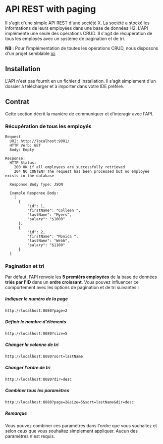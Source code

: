 # API REST with paging

Il s'agit d'une simple API REST d'une société X.
La société a stocké les informations de leurs employées dans une base de données H2. 
L'API implémente une seule des opérations CRUD. Il s'agit de récupération
de tous les employés avec un système de pagination et de tri.

**NB :** Pour l'implémentation de toutes les opérations CRUD, nous disposons d'un projet semblable [ici](https://github.com/abdelnasserben/sampleapirest) 


## Installation
L'API n'est pas fournit en un fichier d'installation. Il s'agit simplement  d'un dossier à télécharger et à importer dans votre IDE préféré.

## Contrat
Cette section décrit la manière de communiquer et d'interagir avec l'API.

### Récupération de tous les employés
```
Request
  URI: http://localhost:9001/
  HTTP Verb: GET
  Body: Empty

Response:
  HTTP Status:
    200 OK if all employees are successfully retrieved
    204 NO CONTENT The request has been processed but no employee exists in the database

  Response Body Type: JSON
  
  Example Response Body:
    [
      {
          "id": 1,
          "firstName": "Colleen ",
          "lastName": "Myers",
          "salary": "$1000"
      },
      {
          "id": 2,
          "firstName": "Monica ",
          "lastName": "Webb",
          "salary": "$1100"
      }
  ]
```
### Pagination et tri
Par défaut, l'API renvoie les **5 premièrs employées** de la base de données **triés par l'ID** dans un **ordre croissant**. Vous pouvez influencer ce comportement avec les options de pagination et de tri suivantes :
##### Indiquer le numéro de la page
```
http://localhost:8080?page=2
```
##### Définir le nombre d'éléments
```
http://localhost:8080?size=5
```
##### Changer la colonne de tri
```
http://localhost:8080?sort=lastName
```
##### Changer l'ordre de tri
```
http://localhost:8080?dir=desc
```
##### Combiner tous les paramètres
```
http://localhost:8080?page=2&size=5&sort=lastName&dir=desc
```
##### Remarque
Vous pouvez combiner ces paramètres dans l'ordre que vous souhaitez et selon ceux que vous souhaitez simplement appliquer. Aucun des paramètres n'est requis.
